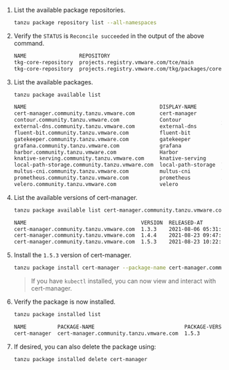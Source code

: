 1. List the available package repositories.

    ```sh
    tanzu package repository list --all-namespaces
    ```

1. Verify the `STATUS` is `Reconcile succeeded` in the output of the above
   command.

    ```txt
    NAME                 REPOSITORY                                           TAG                     STATUS               DETAILS  NAMESPACE
    tkg-core-repository  projects.registry.vmware.com/tce/main                0.9.1                   Reconcile succeeded           tanzu-package-repo-global
    tkg-core-repository  projects.registry.vmware.com/tkg/packages/core/repo  v1.21.2_vmware.1-tkg.1  Reconcile succeeded           tkg-system
    ```

1. List the available packages.

    ```sh
    tanzu package available list
    ```

    ```txt
    NAME                                           DISPLAY-NAME        SHORT-DESCRIPTION
    cert-manager.community.tanzu.vmware.com        cert-manager        Certificate management
    contour.community.tanzu.vmware.com             Contour             An ingress controller
    external-dns.community.tanzu.vmware.com        external-dns        This package provides DNS synchronization functionality.
    fluent-bit.community.tanzu.vmware.com          fluent-bit          Fluent Bit is a fast Log Processor and Forwarder
    gatekeeper.community.tanzu.vmware.com          gatekeeper          policy management
    grafana.community.tanzu.vmware.com             grafana             Visualization and analytics software
    harbor.community.tanzu.vmware.com              Harbor              OCI Registry
    knative-serving.community.tanzu.vmware.com     knative-serving     Knative Serving builds on Kubernetes to support deploying and serving of applications and functions as serverless containers
    local-path-storage.community.tanzu.vmware.com  local-path-storage  This package provides local path node storage and primarily supports RWO AccessMode.
    multus-cni.community.tanzu.vmware.com          multus-cni          This package provides the ability for enabling attaching multiple network interfaces to pods in Kubernetes
    prometheus.community.tanzu.vmware.com          prometheus          A time series database for your metrics
    velero.community.tanzu.vmware.com              velero              Disaster recovery capabilities
    ```

1. List the available versions of cert-manager.

    ```sh
    tanzu package available list cert-manager.community.tanzu.vmware.com
    ```

    ```txt
    NAME                                     VERSION  RELEASED-AT
    cert-manager.community.tanzu.vmware.com  1.3.3    2021-08-06 05:31:21 -0700 MST
    cert-manager.community.tanzu.vmware.com  1.4.4    2021-08-23 09:47:51 -0700 MST
    cert-manager.community.tanzu.vmware.com  1.5.3    2021-08-23 10:22:51 -0700 MST
    ```

1. Install the `1.5.3` version of cert-manager.

    ```sh
    tanzu package install cert-manager --package-name cert-manager.community.tanzu.vmware.com --version 1.5.3
    ```

    > If you have `kubectl` installed, you can now view and interact with
    > cert-manager.

1. Verify the package is now installed.

    ```sh
    tanzu package installed list
    ```

    ```txt
    NAME          PACKAGE-NAME                             PACKAGE-VERSION  STATUS
    cert-manager  cert-manager.community.tanzu.vmware.com  1.5.3            Reconcile succeeded
    ```

1. If desired, you can also delete the package using:

    ```sh
    tanzu package installed delete cert-manager
    ```
